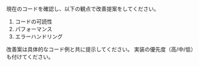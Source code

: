 現在のコードを確認し、以下の観点で改善提案をしてください。

1. コードの可読性
2. パフォーマンス
3. エラーハンドリング

改善案は具体的なコード例と共に提示してください。
実装の優先度（高/中/低）も付けてください。